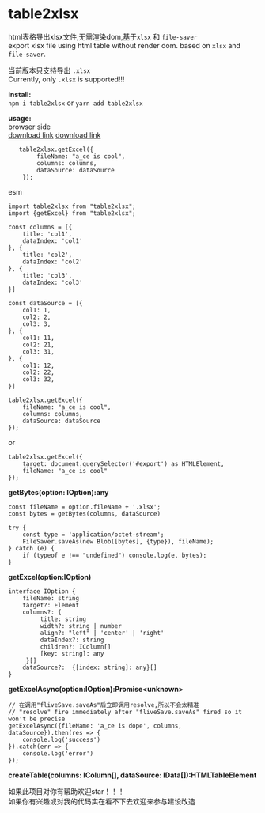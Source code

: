 # table2xlsx
html表格导出xlsx文件,无需渲染dom,基于``xlsx`` 和 ``file-saver``  
export xlsx file using html table without render dom. based on ``xlsx`` and ``file-saver``.

当前版本只支持导出 ```.xlsx```  
Currently, only ```.xlsx``` is supported!!!

**install:**  
````npm i table2xlsx````
or
````yarn add table2xlsx````

**usage:**
<br/>
browser side
</br>
[download link](https://github.com/xxxace/table2xlsx/blob/main/lib/table2xlsx.js)
[download link](https://github.com/xxxace/table2xlsx/blob/main/lib/table2xlsx.esm.js)
```
   table2xlsx.getExcel({
        fileName: "a_ce is cool",
        columns: columns,
        dataSource: dataSource
    });
```
esm
````
import table2xlsx from "table2xlsx";
import {getExcel} from "table2xlsx";

const columns = [{
    title: 'col1',
    dataIndex: 'col1'
}, {
    title: 'col2',
    dataIndex: 'col2'
}, {
    title: 'col3',
    dataIndex: 'col3'
}]

const dataSource = [{
    col1: 1,
    col2: 2,
    col3: 3,
}, {
    col1: 11,
    col2: 21,
    col3: 31,
}, {
    col1: 12,
    col2: 22,
    col3: 32,
}]

table2xlsx.getExcel({
    fileName: "a_ce is cool",
    columns: columns,
    dataSource: dataSource
});
````
or
````
table2xlsx.getExcel({
    target: document.querySelector('#export') as HTMLElement,
    fileName: "a_ce is cool"
});
````
**getBytes(option: IOption):any**  
```` 
const fileName = option.fileName + '.xlsx';
const bytes = getBytes(columns, dataSource)

try {
    const type = 'application/octet-stream';
    FileSaver.saveAs(new Blob([bytes], {type}), fileName);
} catch (e) {
    if (typeof e !== "undefined") console.log(e, bytes);
}
```` 
**getExcel(option:IOption)**  
````
interface IOption {
    fileName: string
    target?: Element
    columns?: {
         title: string
         width?: string | number
         align?: "left" | 'center' | 'right'
         dataIndex?: string
         children?: IColumn[]
         [key: string]: any
     }[]
    dataSource?:  {[index: string]: any}[]
}
```` 
**getExcelAsync(option:IOption):Promise\<unknown>**  
```` 
// 在调用"fliveSave.saveAs"后立即调用resolve,所以不会太精准
// "resolve" fire immediately after "fliveSave.saveAs" fired so it won't be precise
getExcelAsync({fileName: 'a_ce is dope', columns, dataSource}).then(res => {
    console.log('success')
}).catch(err => {
    console.log('error')
});
```` 
**createTable(columns: IColumn[], dataSource: IData[]):HTMLTableElement**  

如果此项目对你有帮助欢迎star！！！
<br/>
如果你有兴趣或对我的代码实在看不下去欢迎来参与建设改造
<br/>

